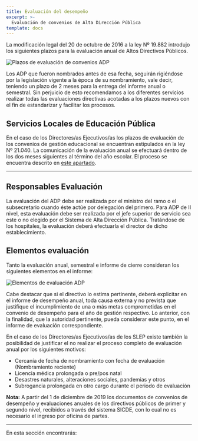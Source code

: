 ```yaml
---
title: Evaluación del desempeño
excerpt: >-
  Evaluación de convenios de Alta Dirección Pública
template: docs
---
```

La modificación legal del 20 de octubre de 2016 a la ley Nº 19.882 introdujo los siguientes plazos para la evaluación anual de Altos Directivos Públicos.

<img src="\images\eval-anual-adp.png" alt="Plazos de evaluación de convenios ADP">


Los ADP que fueron nombrados antes de esa fecha, seguirán rigiéndose por la legislación vigente a la época de su nombramiento, vale decir, teniendo un plazo de 2 meses para la entrega del informe anual o semestral. Sin perjuicio de esto recomendamos a los diferentes servicios realizar todas las evaluaciones directivas acotadas a los plazos nuevos con el fin de estandarizar y facilitar los procesos.

## Servicios Locales de Educación Pública
En el caso de los Directores/as Ejecutivos/as los plazos de evaluación de los convenios de gestión educacional se encuentran estipulados en la ley Nº 21.040. La comunicación de la evaluación anual se efectuará dentro de los dos meses siguientes al término del año escolar.
El proceso se encuentra descrito en [este apartado](https://sicde.serviciocivil.cl/docs/slep/eval-i-nivel/).

-----

## Responsables Evaluación
La evaluación del ADP debe ser realizada por el ministro del ramo o el subsecretario cuando éste actúe por delegación del primero. Para ADP de II nivel, esta evaluación debe ser realizada por el jefe superior de servicio sea este o no elegido por el Sistema de Alta Dirección Pública. 
Tratándose de los hospitales, la evaluación deberá efectuarla el director de dicho establecimiento.

## Elementos evaluación
Tanto la evaluación anual, semestral e informe de cierre consideran los siguientes elementos en el informe:

<img src="\images\ele-eval.png" alt="Elementos de evaluación ADP">

Cabe destacar que si el directivo lo estima pertinente, deberá explicitar en el informe de desempeño anual, toda causa externa y no prevista que justifique el incumplimiento de una o más metas comprometidas en el convenio de desempeño para el año de gestión respectivo. Lo anterior, con la finalidad, que la autoridad pertinente, pueda considerar este punto, en el informe de evaluación correspondiente.

En el caso de los Directores/as Ejecutivos/as de los SLEP existe también la posibilidad de justificar el no realizar el proceso completo de evaluación anual por los siguientes motivos:
* Cercanía de fecha de nombramiento con fecha de evaluación (Nombramiento reciente)
* Licencia médica prolongada o pre/pos natal 
* Desastres naturales, alteraciones sociales, pandemias y otros
* Subrogancia prolongada en otro cargo durante el periodo de evaluación

<div class="note"><strong>Nota:</strong> A partir del 1 de diciembre de 2019 los documentos de convenios de desempeño y evaluaciones anuales de los directivos públicos de primer y segundo nivel, recibidos a través del sistema SICDE, con lo cual no es necesario el ingreso por oficina de partes.</div>

***

En esta sección encontrarás: